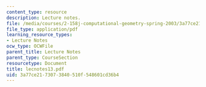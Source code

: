 ```yaml
---
content_type: resource
description: Lecture notes.
file: /media/courses/2-158j-computational-geometry-spring-2003/3a77ce2173073840510f548601cd36b4_lecnotes13.pdf
file_type: application/pdf
learning_resource_types:
- Lecture Notes
ocw_type: OCWFile
parent_title: Lecture Notes
parent_type: CourseSection
resourcetype: Document
title: lecnotes13.pdf
uid: 3a77ce21-7307-3840-510f-548601cd36b4
---
```

